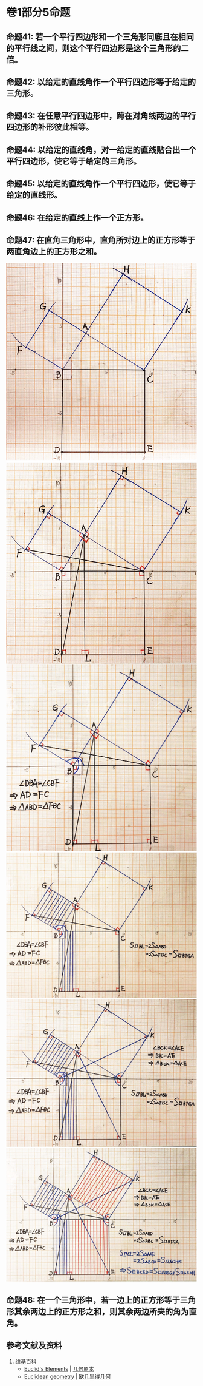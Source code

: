 # 卷1部分5命题

## 命题41: 若一个平行四边形和一个三角形同底且在相同的平行线之间，则这个平行四边形是这个三角形的二倍。

## 命题42: 以给定的直线角作一个平行四边形等于给定的三角形。

## 命题43: 在任意平行四边形中，跨在对角线两边的平行四边形的补形彼此相等。

## 命题44: 以给定的直线角，对一给定的直线贴合出一个平行四边形，使它等于给定的三角形。

## 命题45: 以给定的直线角作一个平行四边形，使它等于给定的直线形。

## 命题46: 在给定的直线上作一个正方形。

## 命题47: 在直角三角形中，直角所对边上的正方形等于两直角边上的正方形之和。
![](/images/欧几里得几何/欧几里得元素中典型的几何实验/卷1部分5命题/47a1.jpg)
![](/images/欧几里得几何/欧几里得元素中典型的几何实验/卷1部分5命题/47a2.jpg)
![](/images/欧几里得几何/欧几里得元素中典型的几何实验/卷1部分5命题/47a3.jpg)
![](/images/欧几里得几何/欧几里得元素中典型的几何实验/卷1部分5命题/47a4.jpg)
![](/images/欧几里得几何/欧几里得元素中典型的几何实验/卷1部分5命题/47a5.jpg)
![](/images/欧几里得几何/欧几里得元素中典型的几何实验/卷1部分5命题/47a6.jpg)

## 命题48: 在一个三角形中，若一边上的正方形等于三角形其余两边上的正方形之和，则其余两边所夹的角为直角。

## 参考文献及资料

1. 维基百科
	- [Euclid's Elements](https://en.wikipedia.org/wiki/Euclid%27s_Elements) | [几何原本](https://zh.wikipedia.org/wiki/%E5%87%A0%E4%BD%95%E5%8E%9F%E6%9C%AC) 
	- [Euclidean geometry](https://en.wikipedia.org/wiki/Euclidean_geometry) | [欧几里得几何](https://zh.wikipedia.org/wiki/%E6%AC%A7%E5%87%A0%E9%87%8C%E5%BE%97%E5%87%A0%E4%BD%95) 


